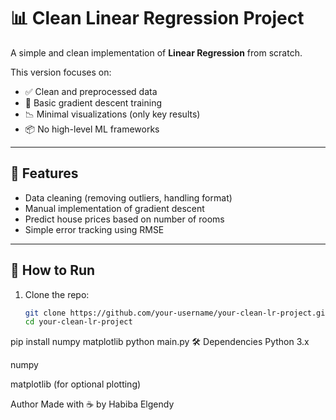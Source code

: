 # 📊 Clean Linear Regression Project

A simple and clean implementation of **Linear Regression** from scratch.

This version focuses on:
- ✅ Clean and preprocessed data
- 🧠 Basic gradient descent training
- 📉 Minimal visualizations (only key results)
- 📦 No high-level ML frameworks

---

## 📁 Features

- Data cleaning (removing outliers, handling format)
- Manual implementation of gradient descent
- Predict house prices based on number of rooms
- Simple error tracking using RMSE

---

## 🚀 How to Run

1. Clone the repo:
   ```bash
   git clone https://github.com/your-username/your-clean-lr-project.git
   cd your-clean-lr-project
pip install numpy matplotlib
python main.py
🛠️ Dependencies
Python 3.x

numpy

matplotlib (for optional plotting)

 Author
Made with ☕ by Habiba Elgendy
